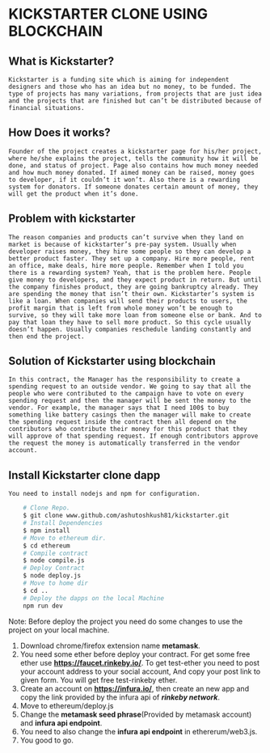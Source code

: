 # KICKSTARTER CLONE USING BLOCKCHAIN
## What is Kickstarter?
 `Kickstarter is a funding site which is aiming for independent designers and those who has an idea but no money, to be funded. The type of projects has many variations, from projects that are just idea and the projects that are finished but can’t be distributed because of financial situations.`

## How Does it works?
 `Founder of the project creates a kickstarter page for his/her project, where he/she explains the project, tells the community how it will be done, and status of project. Page also contains how much money needed and how much money donated. If aimed money can be raised, money goes to developer, if it couldn’t it won’t. Also there is a rewarding system for donators. If someone donates certain amount of money, they will get the product when it’s done.`

## Problem with kickstarter
 `The reason companies and products can’t survive when they land on market is because of kickstarter’s pre-pay system. Usually when developer raises money, they hire some people so they can develop a better product faster. They set up a company. Hire more people, rent an office, make deals, hire more people. Remember when I told you there is a rewarding system? Yeah, that is the problem here. People give money to developers, and they expect product in return. But until the company finishes product, they are going bankruptcy already. They are spending the money that isn’t their own. Kickstarter’s system is like a loan. When companies will send their products to users, the profit margin that is left from whole money won’t be enough to survive, so they will take more loan from someone else or bank. And to pay that loan they have to sell more product. So this cycle usually doesn’t happen. Usually companies reschedule landing constantly and then end the project.`

## Solution of Kickstarter using blockchain
 `In this contract, the Manager has the responsibility to create a spending request to an outside vendor. We going to say that all the people who were contributed to the campaign have to vote on every spending request and then the manager will be sent the money to the vendor. For example, the manager says that I need 100$ to buy something like battery casings then the manager will make to create the spending request inside the contract then all depend on the contributors who contribute their money for this product that they will approve of that spending request. If enough contributors approve the request the money is automatically transferred in the vendor account.`

## Install Kickstarter clone dapp
    You need to install nodejs and npm for configuration.
```bash
    # Clone Repo.
    $ git clone www.github.com/ashutoshkush81/kickstarter.git  
    # Install Dependencies
    $ npm install
    # Move to ethereum dir.
    $ cd ethereum
    # Compile contract
    $ node compile.js
    # Deploy Contract
    $ node deploy.js
    # Move to home dir
    $ cd ..
    # Deploy the dapps on the local Machine
    npm run dev
```

 Note: 
 Before deploy the project you need do some changes to use the project on your local machine.

 1. Download chrome/firefox extension name <b>metamask</b>.
 2. You need some ether before deploy your contract. For get some free ether use <b>https://faucet.rinkeby.io/</b>.
 To get test-ether you need to post your account address to your social account, And copy your post link to given form. You will get free test-rinkeby ether.
 3. Create an account on <b>https://infura.io/</b>, then create an new app and copy the link provided by the infura api of *<b>rinkeby network</b>*.
 4. Move to ethereum/deploy.js
 5. Change the <b>metamask seed phrase</b>(Provided by metamask account) and <b>infura api endpoint</b>.
 6. You need to also change the <b>infura api endpoint</b> in ethererum/web3.js.
 7. You good to go.
 

